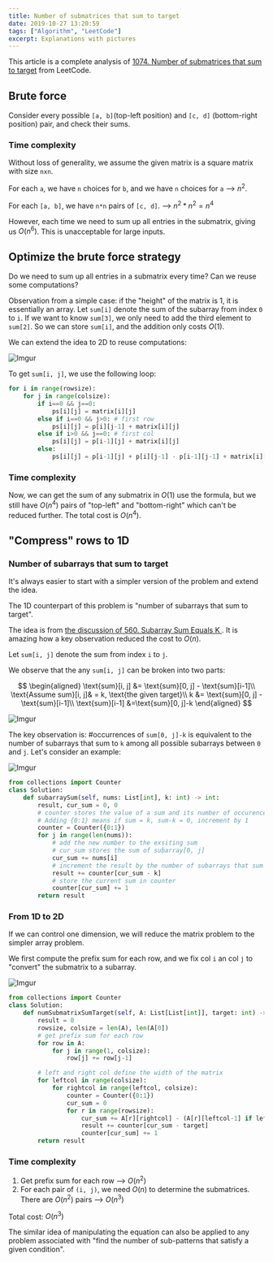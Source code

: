 ```yaml
---
title: Number of submatrices that sum to target
date: 2019-10-27 13:20:59
tags: ["Algorithm", "LeetCode"]
excerpt: Explanations with pictures
---
```


This article is a complete analysis of [1074. Number of submatrices that sum to target](https://leetcode.com/problems/number-of-submatrices-that-sum-to-target/) from LeetCode.

## Brute force

Consider every possible `[a, b]`(top-left position) and `[c, d]` (bottom-right position) pair, and check their sums.

### Time complexity

Without loss of generality, we assume the given matrix is a square matrix with size `nxn`.

For each `a`, we have `n` choices for `b`, and we have `n` choices for `a` --> $n^2$.

For each `[a, b]`, we have `n*n` pairs of `[c, d]`. --> $n^2 * n^2 = n^4$

However, each time we need to sum up all entries in the submatrix, giving us $O(n^6)$. This is unacceptable for large inputs.

## Optimize the brute force strategy

Do we need to sum up all entries in a submatrix every time? Can we reuse some computations?

Observation from a simple case: if the "height" of the matrix is 1, it is essentially an array. Let `sum[i]` denote the sum of the subarray from index `0` to `i`. If we want to know `sum[3]`, we only need to add the third element to `sum[2]`. So we can store `sum[i]`, and the addition only costs $O(1)$.

We can extend the idea to 2D to reuse computations:

![Imgur](https://i.imgur.com/iW07t68.png)

To get `sum[i, j]`, we use the following loop:

```python
for i in range(rowsize):
    for j in range(colsize):
        if i==0 && j==0:
            ps[i][j] = matrix[i][j]
        else if i==0 && j>0: # first row
            ps[i][j] = p[i][j-1] + matrix[i][j]
        else if i>0 && j==0: # first col
            ps[i][j] = p[i-1][j] + matrix[i][j]
        else:
            ps[i][j] = p[i-1][j] + p[i][j-1] - p[i-1][j-1] + matrix[i][j]
```

### Time complexity

Now, we can get the sum of any submatrix in $O(1)$ use the formula, but we still have $O(n^4)$ pairs of "top-left" and "bottom-right" which can't be reduced further. The total cost is $O(n^4)$.

## "Compress" rows to 1D

### Number of subarrays that sum to target

It's always easier to start with a simpler version of the problem and extend the idea.

The 1D counterpart of this problem is "number of subarrays that sum to target".

The idea is from [the discussion of 560. Subarray Sum Equals K ](https://leetcode.com/problems/subarray-sum-equals-k/discuss/102106/Java-Solution-PreSum-%2B-HashMap). It is amazing how a key observation reduced the cost to $O(n)$.

Let `sum[i, j]` denote the sum from index `i` to `j`.

We observe that the any `sum[i, j]` can be broken into two parts:

$$
\begin{aligned}
\text{sum}[i, j] &= \text{sum}[0, j] - \text{sum}[i-1]\\
\text{Assume sum}[i, j]& = k, \text{the given target}\\
k &= \text{sum}[0, j] - \text{sum}[i-1]\\
\text{sum}[i-1] &=\text{sum}[0, j]-k
\end{aligned}
$$

![Imgur](https://i.imgur.com/FU3Tmyp.png)

The key observation is: #occurrences of `sum[0, j]-k` is equivalent to the number of subarrays that sum to `k` among all possible subarrays between `0` and `j`. Let's consider an example:

![Imgur](https://i.imgur.com/sKxlck4.png)

```python
from collections import Counter
class Solution:
    def subarraySum(self, nums: List[int], k: int) -> int:
        result, cur_sum = 0, 0
        # counter stores the value of a sum and its number of occurences
        # Adding {0:1} means if sum = k, sum-k = 0, increment by 1
        counter = Counter({0:1})
        for j in range(len(nums)):
            # add the new number to the exsiting sum
            # cur_sum stores the sum of subarray[0, j]
            cur_sum += nums[i]
            # increment the result by the number of subarrays that sum to cur_sum - k
            result += counter[cur_sum - k]
            # store the current sum in counter
            counter[cur_sum] += 1
        return result
```

### From 1D to 2D

If we can control one dimension, we will reduce the matrix problem to the simpler array problem.

We first compute the prefix sum for each row, and we fix col `i` an col `j` to "convert" the submatrix to a subarray.

![Imgur](https://i.imgur.com/z5LT919.png)

```python
from collections import Counter
class Solution:
    def numSubmatrixSumTarget(self, A: List[List[int]], target: int) -> int:
        result = 0
        rowsize, colsize = len(A), len(A[0])
        # get prefix sum for each row
        for row in A:
            for j in range(1, colsize):
                row[j] += row[j-1]

        # left and right col define the width of the matrix
        for leftcol in range(colsize):
            for rightcol in range(leftcol, colsize):
                counter = Counter({0:1})
                cur_sum = 0
                for r in range(rowsize):
                    cur_sum += A[r][rightcol] - (A[r][leftcol-1] if leftcol>0 else 0)
                    result += counter[cur_sum - target]
                    counter[cur_sum] += 1
        return result
```

### Time complexity

1. Get prefix sum for each row --> $O(n^2)$
2. For each pair of `(i, j)`, we need $O(n)$ to determine the submatrices. There are $O(n^2)$ pairs --> $O(n^3)$

Total cost: $O(n^3)$

The similar idea of manipulating the equation can also be applied to any problem associated with "find the number of sub-patterns that satisfy a given condition".
